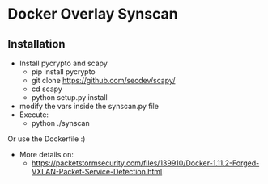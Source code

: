 Docker Overlay Synscan
====================

## Installation

- Install pycrypto and scapy
  - pip install pycrypto
  - git clone https://github.com/secdev/scapy/
  - cd scapy
  - python setup.py install
- modify the vars inside the synscan.py file
- Execute:
  - python ./synscan

Or use the Dockerfile :)

- More details on: 
  - https://packetstormsecurity.com/files/139910/Docker-1.11.2-Forged-VXLAN-Packet-Service-Detection.html
